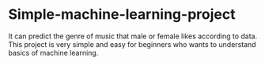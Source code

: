 # Simple-machine-learning-project
It can predict the genre of music that male or female likes according to data.
This project is very simple and easy for beginners who wants to understand basics of machine learning.
